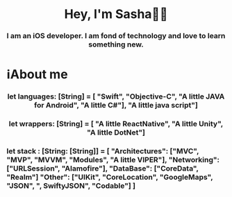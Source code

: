 <h1 align="center">Hey, I'm Sasha👨‍💻</a> 
<h3 align="center">I am an iOS developer. I am fond of technology and love to learn something new.</h3>

<h1 align="left">ℹ️About me</a>
<h3 align="center">let languages: [String] = [
  "Swift",
  "Objective-C",
  "A little JAVA for Android",
  "A little C#"],
  "A little java script"]</h3>
<h3 align="center"> let wrappers: [String] = [
  "A little ReactNative",
  "A little Unity",
  "A little DotNet"]</h3>
  
  <h3 align="left">let stack : [String: [String]] = [
  "Architectures": ["MVC", "MVP", "MVVM", "Modules", "A little VIPER"],
  "Networking": ["URLSession", "Alamofire"],
  "DataBase": ["CoreData", "Realm"]
  "Other": ["UIKit", "CoreLocation", "GoogleMaps", "JSON", ", SwiftyJSON", "Codable"]
  ]</h3>
  
<!--
**dorofeeevs/dorofeeevs** is a ✨ _special_ ✨ repository because its `README.md` (this file) appears on your GitHub profile.

Here are some ideas to get you started:

- 🔭 I’m currently working on ...
- 🌱 I’m currently learning ...
- 👯 I’m looking to collaborate on ...
- 🤔 I’m looking for help with ...
- 💬 Ask me about ...
- 📫 How to reach me: ...
- 😄 Pronouns: ...
- ⚡ Fun fact: ...
-->
